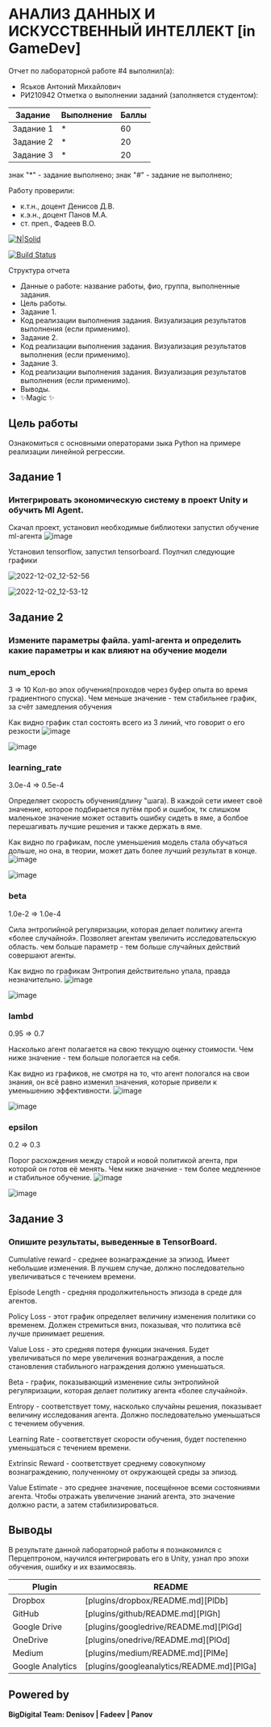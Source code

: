 # АНАЛИЗ ДАННЫХ И ИСКУССТВЕННЫЙ ИНТЕЛЛЕКТ [in GameDev]
Отчет по лабораторной работе #4 выполнил(а):
- Яськов Антоний Михайлович
- РИ210942
Отметка о выполнении заданий (заполняется студентом):

| Задание | Выполнение | Баллы |
| ------ | ------ | ------ |
| Задание 1 | * | 60 |
| Задание 2 | * | 20 |
| Задание 3 | * | 20 |

знак "*" - задание выполнено; знак "#" - задание не выполнено;

Работу проверили:
- к.т.н., доцент Денисов Д.В.
- к.э.н., доцент Панов М.А.
- ст. преп., Фадеев В.О.

[![N|Solid](https://cldup.com/dTxpPi9lDf.thumb.png)](https://nodesource.com/products/nsolid)

[![Build Status](https://travis-ci.org/joemccann/dillinger.svg?branch=master)](https://travis-ci.org/joemccann/dillinger)

Структура отчета

- Данные о работе: название работы, фио, группа, выполненные задания.
- Цель работы.
- Задание 1.
- Код реализации выполнения задания. Визуализация результатов выполнения (если применимо).
- Задание 2.
- Код реализации выполнения задания. Визуализация результатов выполнения (если применимо).
- Задание 3.
- Код реализации выполнения задания. Визуализация результатов выполнения (если применимо).
- Выводы.
- ✨Magic ✨

## Цель работы
Ознакомиться с основными операторами зыка Python на примере реализации линейной регрессии.


## Задание 1
### Интегрировать экономическую систему в проект Unity и обучить Ml Agent.
Скачал проект, установил необходимые библиотеки запустил обучение ml-агента
![image](https://user-images.githubusercontent.com/70794890/205243155-41a4daf4-b597-43fd-9ab6-75b7b3c54c52.png)


Установил tensorflow, запустил tensorboard. Поулчил следующие графики

![2022-12-02_12-52-56](https://user-images.githubusercontent.com/70794890/205243278-d293ff84-8ac0-44bf-ac95-d682893876aa.png)

![2022-12-02_12-53-12](https://user-images.githubusercontent.com/70794890/205243285-20f0c581-0622-4607-bb92-753c4340beec.png)




## Задание 2
### Измените параметры файла. yaml-агента и определить какие параметры и как влияют на обучение модели

### num_epoch 
3 => 10
Кол-во эпох обучения(проходов через буфер опыта во время градиентного спуска). Чем меньше значение - тем стабильнее график, за счёт замедления обучения

Как видно график стал состоять всего из 3 линий, что говорит о его резкости
![image](https://user-images.githubusercontent.com/70794890/205248609-ee571774-422d-441d-a9f6-8fa851c712b8.png)

![image](https://user-images.githubusercontent.com/70794890/205248645-480ff42f-ae70-4a4d-8396-67aa24f53e4b.png)


### learning_rate 
3.0e-4 => 0.5e-4

Определяет скорость обучения(длину "шага). В каждой сети имеет своё значение, которое подбирается путём проб и ошибок, тк слишком маленькое значение может оставить ошибку сидеть в яме, а болбое перешагивать лучшие решения и также держать в яме.

Как видно по графикам, после уменьшения модель стала обучаться дольше, но она, в теории, может дать более лучший результат в конце.
![image](https://user-images.githubusercontent.com/70794890/205250444-49db8620-ef95-4944-8242-75c847478404.png)

![image](https://user-images.githubusercontent.com/70794890/205250480-4cf08f28-beb5-4e1d-a7f3-07c3f80fa76a.png)

### beta
1.0e-2 => 1.0e-4

Сила энтропийной регуляризации, которая делает политику агента «более случайной». Позволяет агентам увеличить исследовательскую область. чем больше параметр - тем больше случайных действий совершают агенты.

Как видно по графикам Энтропия действительно упала, правда незначительно.
![image](https://user-images.githubusercontent.com/70794890/205252144-561d86d7-c79f-4d6a-ae36-764f97dc1f67.png)

![image](https://user-images.githubusercontent.com/70794890/205252178-17db0a38-b138-41e8-97a2-715fce358e8e.png)

### lambd 
0.95 => 0.7

Насколько агент полагается на свою текущую оценку стоимости. Чем ниже значение - тем больше пологается на себя.

Как видно из графиков, не смотря на то, что агент пологался на свои знания, он всё равно изменил значения, которые привели к уменьшению эффективности.
![image](https://user-images.githubusercontent.com/70794890/205253388-d0651812-2d99-45c8-8a2f-9c211f5fb503.png)


![image](https://user-images.githubusercontent.com/70794890/205253539-8fdc66e5-81aa-4055-bc3c-eb4eac943b72.png)


### epsilon 
0.2 => 0.3

Порог расхождения между старой и новой политикой агента, при которой он готов её менять. Чем ниже значение - тем более медленное и стабильное обучение.
![image](https://user-images.githubusercontent.com/70794890/205254573-8066350d-04b4-4e64-be56-dd6e9eaeabf7.png)


![image](https://user-images.githubusercontent.com/70794890/205254640-2972a1c8-7fdb-4ac3-83ec-e4a249bd2aff.png)




## Задание 3
### Опишите результаты, выведенные в TensorBoard.

Cumulative reward - cреднее вознаграждение за эпизод. Имеет небольшие изменения. В лучшем случае, должно последовательно увеличиваться с течением времени.

Episode Length - средняя продолжительность эпизода в среде для агентов.

Policy Loss - этот график определяет величину изменения политики со временем. Должен стремиться вниз, показывая, что политика всё лучше принимает решения.

Value Loss - это средняя потеря функции значения. Будет увеличиваться по мере увеличения вознаграждения, а после становления стабильного награждения должно уменьшаться.

Beta - график, показывающий изменение силы энтропийной регуляризации, которая делает политику агента «более случайной».

Entropy - соответствует тому, насколько случайны решения, показывает величину исследования агента. Должно последовательно уменьшаться с течением обучения.

Learning Rate - соответствует скорости обучения, будет постепенно уменьшаться с течением времени.

Extrinsic Reward - соответствует среднему совокупному вознаграждению, полученному от окружающей среды за эпизод.

Value Estimate - это среднее значение, посещённое всеми состояниями агента. Чтобы отражать увеличение знаний агента, это значение должно расти, а затем стабилизироваться.


## Выводы

В результате данной лабораторной работы я познакомился с Перцептроном, научился интегрировать его в Unity, узнал про эпохи обучения, ошибку и их взаимосвязь.

| Plugin | README |
| ------ | ------ |
| Dropbox | [plugins/dropbox/README.md][PlDb] |
| GitHub | [plugins/github/README.md][PlGh] |
| Google Drive | [plugins/googledrive/README.md][PlGd] |
| OneDrive | [plugins/onedrive/README.md][PlOd] |
| Medium | [plugins/medium/README.md][PlMe] |
| Google Analytics | [plugins/googleanalytics/README.md][PlGa] |

## Powered by

**BigDigital Team: Denisov | Fadeev | Panov**
